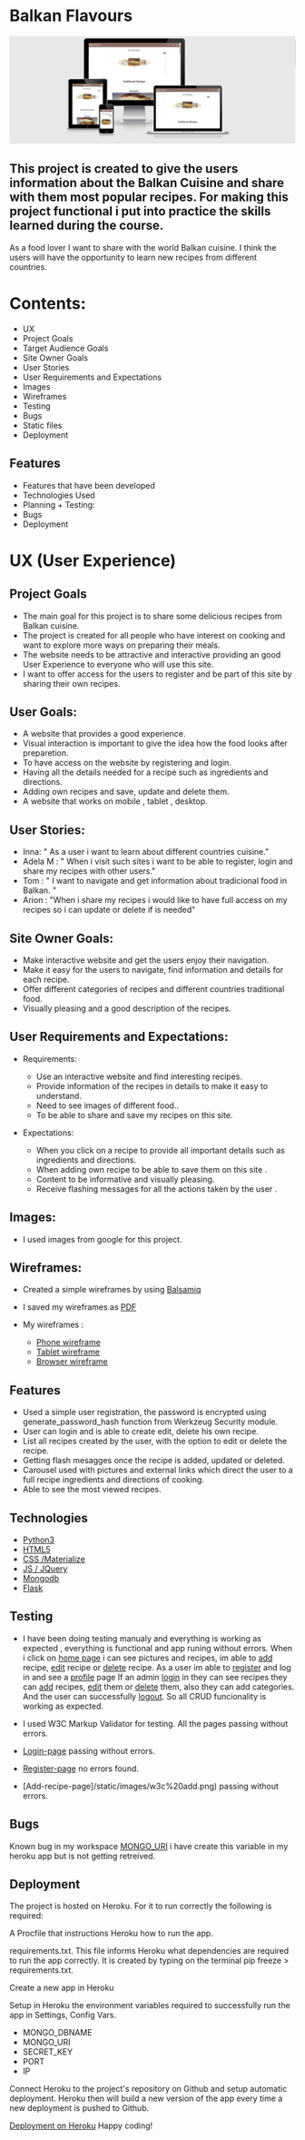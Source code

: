 
# Balkan Flavours 

![Recipe cookbook Project](/static/images/am-i-responsive.png)

## This project is created to give the users information about the Balkan Cuisine and share with them most popular recipes. For making this project functional i put into practice the skills learned during the course.
As a food lover I want to share with the world Balkan cuisine.
I think the users will have the opportunity to learn new recipes from different countries.

# Contents:

* UX
* Project Goals
* Target Audience Goals
* Site Owner Goals
* User Stories
* User Requirements and Expectations
* Images
* Wireframes
* Testing
* Bugs
* Static files
* Deployment
  
## Features

* Features that have been developed
* Technologies Used
* Planning + Testing:
* Bugs
* Deployment
  
# UX (User Experience)

## Project Goals
* The main goal for this project is to share some delicious recipes from Balkan cuisine.
* The project is created for all people who have interest on cooking and want to explore more ways on preparing their meals.
* The website needs to be attractive and interactive providing an good User Experience to everyone who will use this site.
* I want to offer access for the users to register and be part of this site by sharing their own recipes.

## User Goals:

* A website that provides a good experience.
* Visual interaction is important to give the idea how the food looks after preparetion.
* To have access on the website by registering and login.
* Having all the details needed for a recipe such as ingredients and directions.
* Adding own recipes and save, update and delete them.
* A website that works on mobile , tablet , desktop.

## User Stories:

* Inna: " As a user i want to learn about different countries cuisine."
* Adela M : " When i visit such sites i want to be able to register, login and share my recipes with other users."
* Tom : " I want to navigate and get information about tradicional food in Balkan. "
* Arion : "When i share my recipes i would like to have full access on my recipes so i can update or delete if is needed"

## Site Owner Goals:

* Make interactive website and get the users enjoy their navigation.
* Make it easy for the users to navigate, find information and details for each recipe.
* Offer different categories of recipes and different countries traditional food.
* Visually pleasing and a good description of the recipes.

## User Requirements and Expectations:

* Requirements:
  *  Use an interactive website and find interesting recipes.
  * Provide information of the recipes in details to make it easy to understand.
  * Need to see images of different food..
  * To be able to share and save my recipes on this site.

* Expectations:
  * When you click on a recipe to provide all important details such as ingredients and directions.
  * When adding own recipe to be able to save them on this site .
  * Content to be informative and visually pleasing.
  * Receive flashing messages for all the actions taken by the user .

## Images:
* I used images from google for this project.

## Wireframes:
 * Created a simple wireframes by using [Balsamiq](https://chrome.google.com/webstore/detail/balsamiq-wireframes-free/imbfadckkgblfbkinjejdeobpfbcopgb)
 * I saved my wireframes as [PDF](https://acrobat.adobe.com/ie/en/acrobat/features.html?mv=search&sdid=QTV3P4CL&ef_id=121a635018a0184689a703e432189a83:G:s&s_kwcid=AL!3085!10!78890085992494!78890351607325&msclkid=121a635018a0184689a703e432189a83)
* My wireframes :

    * [Phone wireframe](/workspace/Balkan-Flavours/static/images/wireframes/phone.png)
    * [Tablet wireframe](/workspace/Balkan-Flavours/static/images/wireframes/tablet.png)
    * [Browser wireframe](/workspace/Balkan-Flavours/static/images/wireframes/desktop.png)

## Features

* Used a simple user registration, the password is encrypted using generate_password_hash function from Werkzeug Security module.
* User can login and is able to create edit, delete his own recipe.
* List all recipes created by the user, with the option to edit or delete the recipe.
* Getting flash mesagges once the recipe is added, updated or deleted.
* Carousel used with pictures and external links which direct the user to a full recipe ingredients and directions of cooking.
* Able to see the most viewed recipes.

## Technologies

* [Python3](https://www.python.org/)
* [HTML5](https://html.com/)
* [CSS /Materialize](https://materializecss.com/)
* [JS / JQuery](https://jquery.com/)
* [Mongodb](https://cloud.mongodb.com/)
* [Flask](https://flask.palletsprojects.com/)

## Testing

* I have been doing testing manualy and everything is working as expected , everything is functional and app runing without errors.
  When i click on [home page](/static/images/home-page.png) i can see pictures and recipes, im able to [add](/static/images/added-recipe.png) recipe, [edit](/static/images/edit-page.png) recipe or [delete](/static/images/delete-page.png) recipe.
  As a user im able to [register](/static/images/registration-page.png) and log in and see a [profile](/static/images/profile-page.png) page
  If an admin [login](/static/images/home-page.png) in they can see recipes they can [add](/static/images/added-recipe.png) recipes, [edit](/static/images/edit-page.png) them or [delete](/static/images/delete-page.png) them, also they can add categories.
  And the user can successfully [logout](/static/images/logout-page.png).
  So all CRUD funcionality is working as expected.

* I used W3C Markup Validator for testing.
  All the pages passing without errors.
* [Login-page](/static/images/w3c%20login-page.png) passing without errors.
* [Register-page](/static/images/w3c%20register-page.png) no errors found.
* [Add-recipe-page]/static/images/w3c%20add.png) passing without errors.

## Bugs

Known bug in my workspace [MONGO_URI](/static/images/bug.png) i have create this variable in my heroku app but is not getting retreived.

## Deployment
The project is hosted on Heroku. For it to run correctly the following is required:

A Procfile that instructions Heroku how to run the app.

requirements.txt. This file informs Heroku what dependencies are required to run the app correctly. It is created by typing on the terminal pip freeze > requirements.txt.

Create a new app in Heroku

Setup in Heroku the environment variables required to successfully run the app in Settings, Config Vars.

* MONGO_DBNAME
* MONGO_URI
* SECRET_KEY
* PORT
* IP

Connect Heroku to the project's repository on Github and setup automatic deployment. Heroku then will build a new version of the app every time a new deployment is pushed to Github.

[Deployment on Heroku]( https://flask-balkan-flavors-project.herokuapp.com/)
Happy coding!
